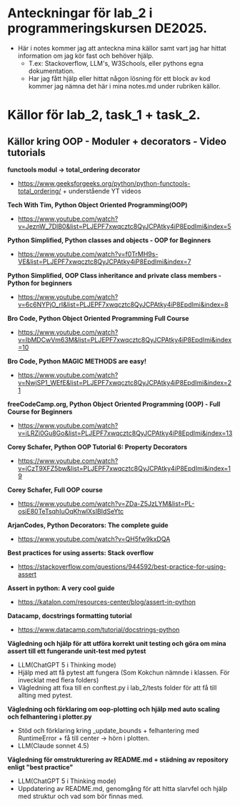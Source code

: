 # Anteckningar för lab_2 i programmeringskursen DE2025.
- Här i notes kommer jag att anteckna mina källor samt vart jag har hittat information om jag kör fast och behöver hjälp.
  - T.ex: Stackoverflow, LLM's, W3Schools, eller pythons egna dokumentation.
  - Har jag fått hjälp eller hittat någon lösning för ett block av kod kommer jag nämna det här i mina notes.md under rubriken källor.


# Källor för lab_2, task_1 + task_2.

## Källor kring OOP - Moduler + decorators - Video tutorials 
**functools modul -> total_ordering decorator**
 * https://www.geeksforgeeks.org/python/python-functools-total_ordering/ + understående YT videos

**Tech With Tim, Python Object Oriented Programming(OOP)**
 * https://www.youtube.com/watch?v=JeznW_7DlB0&list=PLJEPF7xwqcztc8QyJCPAtky4iP8EpdImi&index=5

**Python Simplified, Python classes and objects - OOP for Beginners**
 * https://www.youtube.com/watch?v=f0TrMH9s-VE&list=PLJEPF7xwqcztc8QyJCPAtky4iP8EpdImi&index=7


**Python Simplified, OOP Class inheritance and private class members - Python for beginners**
 * https://www.youtube.com/watch?v=6c6NYPjO_rI&list=PLJEPF7xwqcztc8QyJCPAtky4iP8EpdImi&index=8

**Bro Code, Python Object Oriented Programming Full Course**
 * https://www.youtube.com/watch?v=IbMDCwVm63M&list=PLJEPF7xwqcztc8QyJCPAtky4iP8EpdImi&index=10

**Bro Code, Python MAGIC METHODS are easy!**
 * https://www.youtube.com/watch?v=NwjSP1_WEfE&list=PLJEPF7xwqcztc8QyJCPAtky4iP8EpdImi&index=21

**freeCodeCamp.org, Python Object Oriented Programming (OOP) - Full Course for Beginners**
 * https://www.youtube.com/watch?v=iLRZi0Gu8Go&list=PLJEPF7xwqcztc8QyJCPAtky4iP8EpdImi&index=13

**Corey Schafer, Python OOP Tutorial 6: Property Decorators**
 * https://www.youtube.com/watch?v=jCzT9XFZ5bw&list=PLJEPF7xwqcztc8QyJCPAtky4iP8EpdImi&index=19

**Corey Schafer, Full OOP course**
 * https://www.youtube.com/watch?v=ZDa-Z5JzLYM&list=PL-osiE80TeTsqhIuOqKhwlXsIBIdSeYtc

**ArjanCodes, Python Decorators: The complete guide**
 * https://www.youtube.com/watch?v=QH5fw9kxDQA

**Best practices for using asserts: Stack overflow**
 * https://stackoverflow.com/questions/944592/best-practice-for-using-assert

**Assert in python: A very cool guide**
 * https://katalon.com/resources-center/blog/assert-in-python

**Datacamp, docstrings formatting tutorial**
 * https://www.datacamp.com/tutorial/docstrings-python

**Vägledning och hjälp för att utföra korrekt unit testing och göra om mina assert till ett fungerande unit-test med pytest**
 * LLM(ChatGPT 5 i Thinking mode)
 * Hjälp med att få pytest att fungera (Som Kokchun nämnde i klassen. För invecklat med flera folders)
 * Vägledning att fixa till en conftest.py i lab_2/tests folder för att få till allting med pytest.

**Vägledning och förklaring om oop-plotting och hjälp med auto scaling och felhantering i plotter.py**
 * Stöd och förklaring kring _update_bounds + felhantering med RuntimeError + få till center -> hörn i plotten.
 * LLM(Claude sonnet 4.5)

**Vägledning för omstrukturering av README.md + städning av repository enligt "best practice"**
 * LLM(ChatGPT 5 i Thinking mode)
  * Uppdatering av README.md, genomgång för att hitta slarvfel och hjälp med struktur och vad som bör finnas med.
